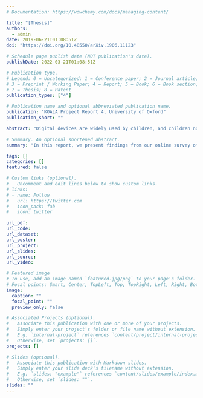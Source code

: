 ```yaml
---
# Documentation: https://wowchemy.com/docs/managing-content/

title: "[Thesis]"
authors: 
  - admin
date: 2019-06-21T01:08:51Z
doi: "https://doi.org/10.48550/arXiv.1906.11123"

# Schedule page publish date (NOT publication's date).
publishDate: 2022-03-21T01:08:51Z

# Publication type.
# Legend: 0 = Uncategorized; 1 = Conference paper; 2 = Journal article;
# 3 = Preprint / Working Paper; 4 = Report; 5 = Book; 6 = Book section;
# 7 = Thesis; 8 = Patent
publication_types: ["4"]

# Publication name and optional abbreviated publication name.
publication: "KOALA Project Report 4, University of Oxford"
publication_short: ""

abstract: "Digital devices are widely used by children, and children nowadays are spending more time online than with other media sources, such as watching television or playing offline video games. In the UK, 44% of children aged five to ten have been provided with their own tablets, with this percentage increasing annually, while in the US, ownership of tablets by children in this age group grew fivefold between 2011 and 2013. Our previous research found that UK children and parents need better support in dealing with online privacy risks. Interestingly, very few research was done on Chinese children and parents. In this report, we present findings from our online survey of 593 Chinese parents with children aged 6-10 in February and March 2019. Our study particularly focused on understanding Chinese parents' awareness and management of their children's online privacy risks. The goal of the survey was to examine the current adoption pattern of digital devices by Chinese families with young children, the concerns Chinese parents have about their children's online activities and the current practices they use for safeguarding their children online. Our findings imply that we need to continue presenting specific guidance to parents in order to support their choice of digital content for their young children. Further, we need to look more deeply into the roles schools are taking in children's online activities, how can we support schools and teachers when they are making recommendations to parents and children."

# Summary. An optional shortened abstract.
summary: "In this report, we present findings from our online survey of 593 Chinese parents with children aged 6-10 in February and March 2019. Our study particularly focused on understanding Chinese parents' awareness and management of their children's online privacy risks. The goal of the survey was to examine the current adoption pattern of digital devices by Chinese families with young children, the concerns Chinese parents have about their children's online activities and the current practices they use for safeguarding their children online. Our findings imply that we need to continue presenting specific guidance to parents in order to support their choice of digital content for their young children. Further, we need to look more deeply into the roles schools are taking in children's online activities, how can we support schools and teachers when they are making recommendations to parents and children."

tags: []
categories: []
featured: false

# Custom links (optional).
#   Uncomment and edit lines below to show custom links.
# links:
# - name: Follow
#   url: https://twitter.com
#   icon_pack: fab
#   icon: twitter

url_pdf:
url_code:
url_dataset:
url_poster:
url_project:
url_slides:
url_source:
url_video:

# Featured image
# To use, add an image named `featured.jpg/png` to your page's folder. 
# Focal points: Smart, Center, TopLeft, Top, TopRight, Left, Right, BottomLeft, Bottom, BottomRight.
image:
  caption: ""
  focal_point: ""
  preview_only: false

# Associated Projects (optional).
#   Associate this publication with one or more of your projects.
#   Simply enter your project's folder or file name without extension.
#   E.g. `internal-project` references `content/project/internal-project/index.md`.
#   Otherwise, set `projects: []`.
projects: []

# Slides (optional).
#   Associate this publication with Markdown slides.
#   Simply enter your slide deck's filename without extension.
#   E.g. `slides: "example"` references `content/slides/example/index.md`.
#   Otherwise, set `slides: ""`.
slides: ""
---
```

